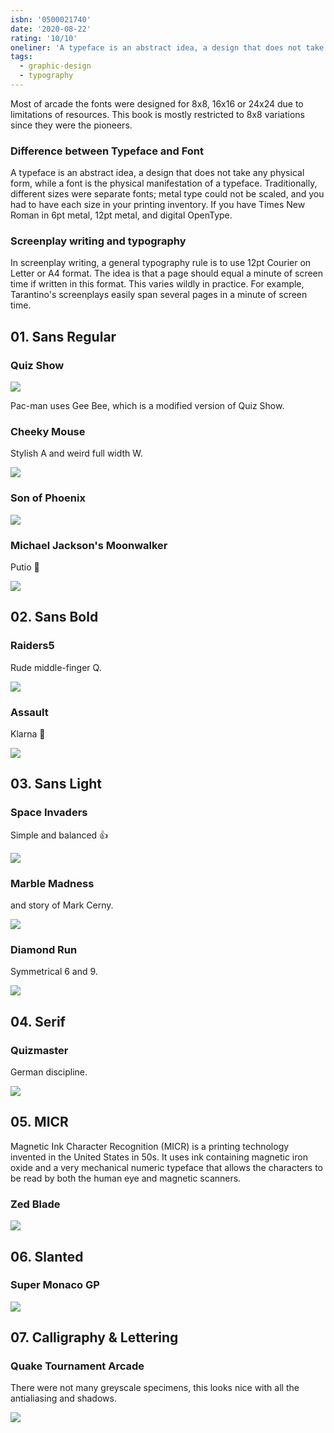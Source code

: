 ```yaml
---
isbn: '0500021740'
date: '2020-08-22'
rating: '10/10'
oneliner: 'A typeface is an abstract idea, a design that does not take any physical form, while a font is the physical manifestation of a typeface.'
tags:
  - graphic-design
  - typography
---
```


Most of arcade the fonts were designed for 8x8, 16x16 or 24x24 due to limitations of resources. This book is mostly restricted to 8x8 variations since they were the pioneers.

### Difference between Typeface and Font

A typeface is an abstract idea, a design that does not take any physical form, while a font is the physical manifestation of a typeface. Traditionally, different sizes were separate fonts; metal type could not be scaled, and you had to have each size in your printing inventory. If you have Times New Roman in 6pt metal, 12pt metal, and digital OpenType.

### Screenplay writing and typography

In screenplay writing, a general typography rule is to use 12pt Courier on Letter or A4 format. The idea is that a page should equal a minute of screen time if written in this format. This varies wildly in practice. For example, Tarantino's screenplays easily span several pages in a minute of screen time.

## 01. Sans Regular

### Quiz Show

![](/images/books/arcade-game-typography/arcade-game-typography-1.jpg)

Pac-man uses Gee Bee, which is a modified version of Quiz Show.

### Cheeky Mouse

Stylish A and weird full width W.

![](/images/books/arcade-game-typography/arcade-game-typography-2.jpg)

### Son of Phoenix

![](/images/books/arcade-game-typography/arcade-game-typography-0.jpg)

### Michael Jackson's Moonwalker

Putio 🤠

![](/images/books/arcade-game-typography/arcade-game-typography-3.jpg)

## 02. Sans Bold

### Raiders5

Rude middle-finger Q.

![](/images/books/arcade-game-typography/arcade-game-typography-4.jpg)

### Assault

Klarna 💅

![](/images/books/arcade-game-typography/arcade-game-typography-5.jpg)

## 03. Sans Light

### Space Invaders

Simple and balanced 👍

![](/images/books/arcade-game-typography/arcade-game-typography-6.jpg)

### Marble Madness

and story of Mark Cerny.

![](/images/books/arcade-game-typography/arcade-game-typography-7.jpg)

### Diamond Run

Symmetrical 6 and 9.

![](/images/books/arcade-game-typography/arcade-game-typography-8.jpg)

## 04. Serif

### Quizmaster

German discipline.

![](/images/books/arcade-game-typography/arcade-game-typography-9.jpg)

## 05. MICR

Magnetic Ink Character Recognition (MICR) is a printing technology invented in the United States in 50s. It uses ink containing magnetic iron oxide and a very mechanical numeric typeface that allows the characters to be read by both the human eye and magnetic scanners.

### Zed Blade

![](/images/books/arcade-game-typography/arcade-game-typography-10.jpg)

## 06. Slanted

### Super Monaco GP

![](/images/books/arcade-game-typography/arcade-game-typography-11.jpg)

## 07. Calligraphy & Lettering

### Quake Tournament Arcade

There were not many greyscale specimens, this looks nice with all the antialiasing and shadows.

![](/images/books/arcade-game-typography/arcade-game-typography-12.jpg)
